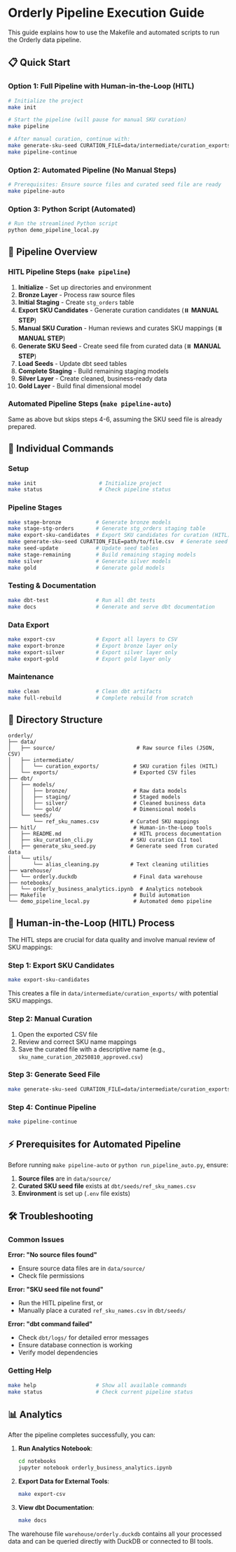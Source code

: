 # Orderly Pipeline Execution Guide

This guide explains how to use the Makefile and automated scripts to run the Orderly data pipeline.

## 📋 Quick Start

### Option 1: Full Pipeline with Human-in-the-Loop (HITL)
```bash
# Initialize the project
make init

# Start the pipeline (will pause for manual SKU curation)
make pipeline

# After manual curation, continue with:
make generate-sku-seed CURATION_FILE=data/intermediate/curation_exports/your_curated_file.csv
make pipeline-continue
```

### Option 2: Automated Pipeline (No Manual Steps)
```bash
# Prerequisites: Ensure source files and curated seed file are ready
make pipeline-auto
```

### Option 3: Python Script (Automated)
```bash
# Run the streamlined Python script
python demo_pipeline_local.py
```

## 🎯 Pipeline Overview

### HITL Pipeline Steps (`make pipeline`)
1. **Initialize** - Set up directories and environment
2. **Bronze Layer** - Process raw source files
3. **Initial Staging** - Create `stg_orders` table
4. **Export SKU Candidates** - Generate curation candidates (⏸️ **MANUAL STEP**)
5. **Manual SKU Curation** - Human reviews and curates SKU mappings (⏸️ **MANUAL STEP**)
6. **Generate SKU Seed** - Create seed file from curated data (⏸️ **MANUAL STEP**)
7. **Load Seeds** - Update dbt seed tables
8. **Complete Staging** - Build remaining staging models
9. **Silver Layer** - Create cleaned, business-ready data
10. **Gold Layer** - Build final dimensional model

### Automated Pipeline Steps (`make pipeline-auto`)
Same as above but skips steps 4-6, assuming the SKU seed file is already prepared.

## 🔧 Individual Commands

### Setup
```bash
make init                    # Initialize project
make status                  # Check pipeline status
```

### Pipeline Stages
```bash
make stage-bronze           # Generate bronze models
make stage-stg-orders       # Generate stg_orders staging table
make export-sku-candidates  # Export SKU candidates for curation (HITL)
make generate-sku-seed CURATION_FILE=path/to/file.csv  # Generate seed (HITL)
make seed-update            # Update seed tables
make stage-remaining        # Build remaining staging models
make silver                 # Generate silver models
make gold                   # Generate gold models
```

### Testing & Documentation
```bash
make dbt-test               # Run all dbt tests
make docs                   # Generate and serve dbt documentation
```

### Data Export
```bash
make export-csv             # Export all layers to CSV
make export-bronze          # Export bronze layer only
make export-silver          # Export silver layer only
make export-gold            # Export gold layer only
```

### Maintenance
```bash
make clean                  # Clean dbt artifacts
make full-rebuild           # Complete rebuild from scratch
```

## 📁 Directory Structure

```
orderly/
├── data/
│   ├── source/                          # Raw source files (JSON, CSV)
│   ├── intermediate/
│   │   └── curation_exports/           # SKU curation files (HITL)
│   └── exports/                        # Exported CSV files
├── dbt/
│   ├── models/
│   │   ├── bronze/                     # Raw data models
│   │   ├── staging/                    # Staged models
│   │   ├── silver/                     # Cleaned business data
│   │   └── gold/                       # Dimensional models
│   └── seeds/
│       └── ref_sku_names.csv          # Curated SKU mappings
├── hitl/                               # Human-in-the-Loop tools
│   ├── README.md                       # HITL process documentation
│   ├── sku_curation_cli.py            # SKU curation CLI tool
│   ├── generate_sku_seed.py           # Generate seed from curated data
│   └── utils/
│       └── alias_cleaning.py          # Text cleaning utilities
├── warehouse/
│   └── orderly.duckdb                  # Final data warehouse
├── notebooks/
│   └── orderly_business_analytics.ipynb  # Analytics notebook
├── Makefile                            # Build automation
└── demo_pipeline_local.py              # Automated demo pipeline
```

## 🔄 Human-in-the-Loop (HITL) Process

The HITL steps are crucial for data quality and involve manual review of SKU mappings:

### Step 1: Export SKU Candidates
```bash
make export-sku-candidates
```
This creates a file in `data/intermediate/curation_exports/` with potential SKU mappings.

### Step 2: Manual Curation
1. Open the exported CSV file
2. Review and correct SKU name mappings
3. Save the curated file with a descriptive name (e.g., `sku_name_curation_20250810_approved.csv`)

### Step 3: Generate Seed File
```bash
make generate-sku-seed CURATION_FILE=data/intermediate/curation_exports/sku_name_curation_20250810_approved.csv
```

### Step 4: Continue Pipeline
```bash
make pipeline-continue
```

## ⚡ Prerequisites for Automated Pipeline

Before running `make pipeline-auto` or `python run_pipeline_auto.py`, ensure:

1. **Source files** are in `data/source/`
2. **Curated SKU seed file** exists at `dbt/seeds/ref_sku_names.csv`
3. **Environment** is set up (`.env` file exists)

## 🛠️ Troubleshooting

### Common Issues

**Error: "No source files found"**
- Ensure source data files are in `data/source/`
- Check file permissions

**Error: "SKU seed file not found"**
- Run the HITL pipeline first, or
- Manually place a curated `ref_sku_names.csv` in `dbt/seeds/`

**Error: "dbt command failed"**
- Check `dbt/logs/` for detailed error messages
- Ensure database connection is working
- Verify model dependencies

### Getting Help
```bash
make help                   # Show all available commands
make status                 # Check current pipeline status
```

## 📊 Analytics

After the pipeline completes successfully, you can:

1. **Run Analytics Notebook**:
   ```bash
   cd notebooks
   jupyter notebook orderly_business_analytics.ipynb
   ```

2. **Export Data for External Tools**:
   ```bash
   make export-csv
   ```

3. **View dbt Documentation**:
   ```bash
   make docs
   ```

The warehouse file `warehouse/orderly.duckdb` contains all your processed data and can be queried directly with DuckDB or connected to BI tools.
